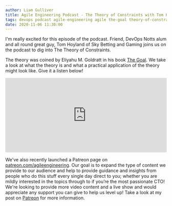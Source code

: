 ```yaml
---
author: Liam Gulliver
title: Agile Engineering Podcast - The Theory of Constraints with Tom Hoyland
tags: devops podcast agile-engineering agile the-goal theory-of-constraints
date: 2020-11-06 11:30:00
---
```


I'm really excited for this episode of the podcast. Friend, DevOps Notts alum and all round great guy, Tom Hoyland of Sky Betting and Gaming joins us on the podcast to dig into The Theory of Constraints.

The theory was coined by Eliyahu M. Goldratt in his book [The Goal](https://amzn.to/3i1PpST). We take a look at what the theory is and what a practical application of the theory might look like. Give it a listen below!

<iframe src="https://open.spotify.com/embed-podcast/episode/3LOvq3FzrfwletH3vJsFE8" width="100%" height="232" frameborder="0" allowtransparency="true" allow="encrypted-media"></iframe>

We've also recently launched a Patreon page on [patreon.com/agileengineering](https://www.patreon.com/agileengineering). Our goal is to expand the type of content we provide to our audience and help to provide guidance and insights from people who do this stuff every single day direct to you; whether you are mildly interested in the topics through to if you’re the most passionate CTO! We're looking to provide more video content and a live show and would appreciate any support you can give to help us level up! Take a look at my post on [Patreon](https://lgulliver.github.io/launching-patreon-for-agile-engineering-podcast/) for more information.